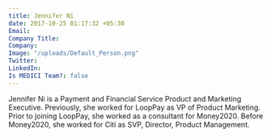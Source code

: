 ```yaml
---
title: Jennifer Ni
date: 2017-10-25 01:17:32 +05:30
Email: 
Company Title: 
Company: 
Image: "/uploads/Default_Person.png"
Twitter: 
LinkedIn: 
Is MEDICI Team?: false
---
```


Jennifer Ni is a Payment and Financial Service Product and Marketing Executive. Previously, she worked for LoopPay as VP of Product Marketing. Prior to joining LoopPay, she worked as a consultant for Money2020. Before Money2020, she worked for Citi as SVP, Director, Product Management.